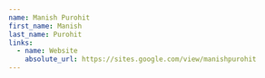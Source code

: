 ```yaml
---
name: Manish Purohit
first_name: Manish
last_name: Purohit
links:
  - name: Website
    absolute_url: https://sites.google.com/view/manishpurohit
---
```

